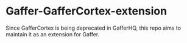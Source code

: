 # Gaffer-GafferCortex-extension
Since GafferCortex is being deprecated in GafferHQ, this repo aims to maintain it as an extension for Gaffer.
